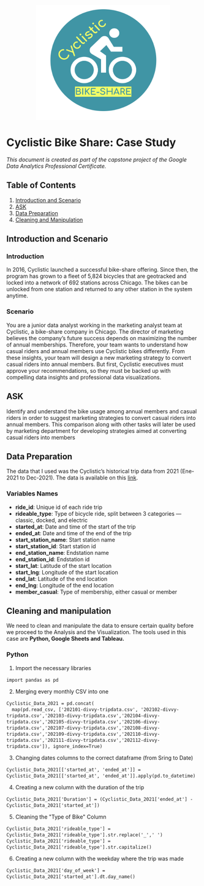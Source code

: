
<p align="center">
  <img src="https://raw.githubusercontent.com/labwilliam/data_analysis_projects/main/cyclistic_bike_share/scripts/logo.png" /
width="350" 
height="300"
</p>

# **Cyclistic Bike Share: Case Study**

_This document is created as part of the capstone project of the Google Data Analytics Professional Certificate._

  ## Table of Contents
1. [Introduction and Scenario](#introduction-and-scenario)
2. [ASK](#ask)
3. [Data Preparation](#data-preparation)
4. [Cleaning and Manipulation](#cleaning-and-manipulation)


## Introduction and Scenario
  ### Introduction
  In 2016, Cyclistic launched a successful bike-share offering. Since then, the program has grown to a fleet of 5,824 bicycles that are geotracked and locked into a network of 692 stations across Chicago. The bikes can be unlocked from one station and returned to any other station in the system anytime.
  ### Scenario
  You are a junior data analyst working in the marketing analyst team at Cyclistic, a bike-share company in Chicago. The director of marketing believes the company’s future success depends on maximizing the number of annual memberships. Therefore, your team wants to understand how casual riders and annual members use Cyclistic bikes differently. From these insights, your team will design a new marketing strategy to convert casual riders into annual members. But first, Cyclistic executives must approve your recommendations, so they must be backed up with compelling data insights and professional data visualizations.
## ASK
  Identify and understand the bike usage among annual members and casual riders in order to suggest marketing strategies to convert casual riders into annual members.
This comparison along with other tasks will later be used by marketing department for developing strategies aimed at converting casual riders into members

## Data Preparation
  The data that I used was the Cyclistic’s historical trip data from 2021 (Ene-2021 to Dec-2021). The data is available on this [link](https://divvy-tripdata.s3.amazonaws.com/index.html).
  ### Variables Names
* **ride_id**: Unique id of each ride trip
* **rideable_type**: Type of bicycle ride, split between 3 categories — classic, docked, and electric
* **started_at**: Date and time of the start of the trip
* **ended_at**: Date and time of the end of the trip
* **start_station_name**: Start station name
* **start_station_id**: Start station id
* **end_station_name**: Endstation name
* **end_station_id**: Endstation id
* **start_lat**: Latitude of the start location
* **start_lng**: Longitude of the start location
* **end_lat**: Latitude of the end location
* **end_lng**: Longitude of the end location
* **member_casual**: Type of membership, either casual or member

## Cleaning and manipulation
  We need to clean and manipulate the data to ensure certain quality before we proceed to the Analysis and the Visualization. The tools used in this case are **Python, Google Sheets and Tableau.**
  ### Python
  1. Import the necessary libraries
  ```
  import pandas as pd
  ```
  
  2. Merging every monthly CSV into one
  
  ```
  Cyclistic_Data_2021 = pd.concat(
    map(pd.read_csv, ['202101-divvy-tripdata.csv', '202102-divvy-tripdata.csv','202103-divvy-tripdata.csv','202104-divvy-tripdata.csv','202105-divvy-tripdata.csv','202106-divvy-tripdata.csv','202107-divvy-tripdata.csv','202108-divvy-tripdata.csv','202109-divvy-tripdata.csv','202110-divvy-tripdata.csv','202111-divvy-tripdata.csv','202112-divvy-tripdata.csv']), ignore_index=True)
  ```
  3. Changing dates columns to the correct dataframe (from Sring to Date)
  ```
  Cyclistic_Data_2021[['started_at', 'ended_at']] = Cyclistic_Data_2021[['started_at', 'ended_at']].apply(pd.to_datetime)
  ```
  4. Creating a new column with the duration of the trip
  ```
  Cyclistic_Data_2021['Duration'] = (Cyclistic_Data_2021['ended_at'] - Cyclistic_Data_2021['started_at'])
  ```
  5. Cleaning the "Type of Bike" Column
  ```
  Cyclistic_Data_2021['rideable_type'] = Cyclistic_Data_2021['rideable_type'].str.replace('_',' ')
  Cyclistic_Data_2021['rideable_type'] = Cyclistic_Data_2021['rideable_type'].str.capitalize()
  ```
  6. Creating a new column with the weekday where the trip was made
  ```
  Cyclistic_Data_2021['day_of_week'] = Cyclistic_Data_2021['started_at'].dt.day_name()
  ```
